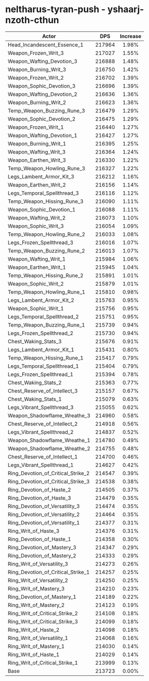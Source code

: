 # neltharus-tyran-push - yshaarj-nzoth-cthun
| Actor | DPS | Increase |
|---|:---:|:---:|
|Head_Incandescent_Essence_1|217964|1.98%|
|Weapon_Frozen_Writ_3|217027|1.55%|
|Weapon_Wafting_Devotion_3|216888|1.48%|
|Weapon_Burning_Writ_3|216750|1.42%|
|Weapon_Frozen_Writ_2|216702|1.39%|
|Weapon_Sophic_Devotion_3|216696|1.39%|
|Weapon_Wafting_Devotion_2|216636|1.36%|
|Weapon_Burning_Writ_2|216623|1.36%|
|Temp_Weapon_Buzzing_Rune_3|216479|1.29%|
|Weapon_Sophic_Devotion_2|216475|1.29%|
|Weapon_Frozen_Writ_1|216440|1.27%|
|Weapon_Wafting_Devotion_1|216427|1.27%|
|Weapon_Burning_Writ_1|216395|1.25%|
|Weapon_Wafting_Writ_3|216364|1.24%|
|Weapon_Earthen_Writ_3|216330|1.22%|
|Temp_Weapon_Howling_Rune_3|216327|1.22%|
|Legs_Lambent_Armor_Kit_3|216212|1.16%|
|Weapon_Earthen_Writ_2|216156|1.14%|
|Legs_Temporal_Spellthread_3|216116|1.12%|
|Temp_Weapon_Hissing_Rune_3|216090|1.11%|
|Weapon_Sophic_Devotion_1|216088|1.11%|
|Weapon_Wafting_Writ_2|216073|1.10%|
|Weapon_Sophic_Writ_3|216054|1.09%|
|Temp_Weapon_Howling_Rune_2|216033|1.08%|
|Legs_Frozen_Spellthread_3|216016|1.07%|
|Temp_Weapon_Buzzing_Rune_2|216013|1.07%|
|Weapon_Wafting_Writ_1|215984|1.06%|
|Weapon_Earthen_Writ_1|215945|1.04%|
|Temp_Weapon_Hissing_Rune_2|215891|1.01%|
|Weapon_Sophic_Writ_2|215879|1.01%|
|Temp_Weapon_Howling_Rune_1|215810|0.98%|
|Legs_Lambent_Armor_Kit_2|215763|0.95%|
|Weapon_Sophic_Writ_1|215756|0.95%|
|Legs_Temporal_Spellthread_2|215751|0.95%|
|Temp_Weapon_Buzzing_Rune_1|215739|0.94%|
|Legs_Frozen_Spellthread_2|215730|0.94%|
|Chest_Waking_Stats_3|215676|0.91%|
|Legs_Lambent_Armor_Kit_1|215431|0.80%|
|Temp_Weapon_Hissing_Rune_1|215417|0.79%|
|Legs_Temporal_Spellthread_1|215404|0.79%|
|Legs_Frozen_Spellthread_1|215394|0.78%|
|Chest_Waking_Stats_2|215363|0.77%|
|Chest_Reserve_of_Intellect_3|215157|0.67%|
|Chest_Waking_Stats_1|215079|0.63%|
|Legs_Vibrant_Spellthread_3|215055|0.62%|
|Weapon_Shadowflame_Wreathe_3|214960|0.58%|
|Chest_Reserve_of_Intellect_2|214918|0.56%|
|Legs_Vibrant_Spellthread_2|214837|0.52%|
|Weapon_Shadowflame_Wreathe_1|214780|0.49%|
|Weapon_Shadowflame_Wreathe_2|214755|0.48%|
|Chest_Reserve_of_Intellect_1|214700|0.46%|
|Legs_Vibrant_Spellthread_1|214627|0.42%|
|Ring_Devotion_of_Critical_Strike_2|214547|0.39%|
|Ring_Devotion_of_Critical_Strike_3|214538|0.38%|
|Ring_Devotion_of_Haste_2|214505|0.37%|
|Ring_Devotion_of_Haste_3|214479|0.35%|
|Ring_Devotion_of_Versatility_3|214474|0.35%|
|Ring_Devotion_of_Versatility_2|214464|0.35%|
|Ring_Devotion_of_Versatility_1|214377|0.31%|
|Ring_Writ_of_Haste_3|214376|0.31%|
|Ring_Devotion_of_Haste_1|214358|0.30%|
|Ring_Devotion_of_Mastery_3|214347|0.29%|
|Ring_Devotion_of_Mastery_2|214333|0.29%|
|Ring_Writ_of_Versatility_3|214273|0.26%|
|Ring_Devotion_of_Critical_Strike_1|214257|0.25%|
|Ring_Writ_of_Versatility_2|214250|0.25%|
|Ring_Writ_of_Mastery_3|214210|0.23%|
|Ring_Devotion_of_Mastery_1|214189|0.22%|
|Ring_Writ_of_Mastery_2|214123|0.19%|
|Ring_Writ_of_Critical_Strike_2|214108|0.18%|
|Ring_Writ_of_Critical_Strike_3|214099|0.18%|
|Ring_Writ_of_Haste_2|214098|0.18%|
|Ring_Writ_of_Versatility_1|214068|0.16%|
|Ring_Writ_of_Mastery_1|214030|0.14%|
|Ring_Writ_of_Haste_1|214029|0.14%|
|Ring_Writ_of_Critical_Strike_1|213999|0.13%|
|Base|213723|0.00%|
